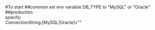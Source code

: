 ﻿#To start 
##common
set env variable DB_TYPE to "MySQL" or "Oracle"
##production  
specify:  
 ConnectionString:[MySQL|Oracle]=""